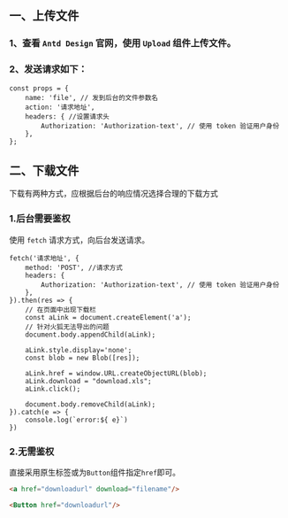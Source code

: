 ## 一、上传文件

### 1、查看 `Antd Design` 官网，使用 `Upload` 组件上传文件。

### 2、发送请求如下：

```
const props = {
	name: 'file', // 发到后台的文件参数名
	action: '请求地址',
	headers: { //设置请求头
		Authorization: 'Authorization-text', // 使用 token 验证用户身份
	},
};
```



## 二、下载文件

下载有两种方式，应根据后台的响应情况选择合理的下载方式

### 1.后台需要鉴权
使用 `fetch` 请求方式，向后台发送请求。

```
fetch('请求地址', {
	method: 'POST', //请求方式
	headers: {
		Authorization: 'Authorization-text', // 使用 token 验证用户身份
	},
}).then(res => {
	// 在页面中出现下载栏
	const aLink = document.createElement('a');
	// 针对火狐无法导出的问题
	document.body.appendChild(aLink);
	
	aLink.style.display='none';
	const blob = new Blob([res]);
	
	aLink.href = window.URL.createObjectURL(blob);
	aLink.download = "download.xls";
	aLink.click();

	document.body.removeChild(aLink);
}).catch(e => {
	console.log(`error:${ e}`)
})
```

### 2.无需鉴权
直接采用原生标签或为`Button`组件指定`href`即可。   
```html
<a href="downloadurl" download="filename"/>

<Button href="downloadurl"/>
```